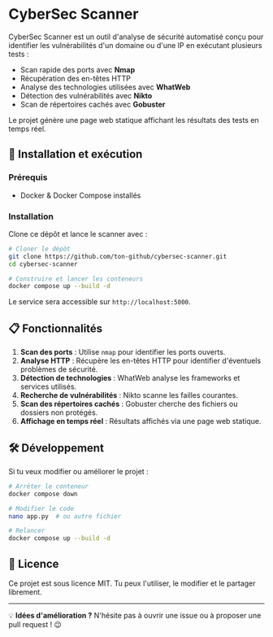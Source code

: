 # CyberSec Scanner

CyberSec Scanner est un outil d'analyse de sécurité automatisé conçu pour identifier les vulnérabilités d'un domaine ou d'une IP en exécutant plusieurs tests :

- Scan rapide des ports avec **Nmap**
- Récupération des en-têtes HTTP
- Analyse des technologies utilisées avec **WhatWeb**
- Détection des vulnérabilités avec **Nikto**
- Scan de répertoires cachés avec **Gobuster**

Le projet génère une page web statique affichant les résultats des tests en temps réel.

## 🚀 Installation et exécution

### Prérequis
- Docker & Docker Compose installés

### Installation
Clone ce dépôt et lance le scanner avec :

```sh
# Cloner le dépôt
git clone https://github.com/ton-github/cybersec-scanner.git
cd cybersec-scanner

# Construire et lancer les conteneurs
docker compose up --build -d
```

Le service sera accessible sur `http://localhost:5000`.

## 📋 Fonctionnalités

1. **Scan des ports** : Utilise `nmap` pour identifier les ports ouverts.
2. **Analyse HTTP** : Récupère les en-têtes HTTP pour identifier d'éventuels problèmes de sécurité.
3. **Détection de technologies** : WhatWeb analyse les frameworks et services utilisés.
4. **Recherche de vulnérabilités** : Nikto scanne les failles courantes.
5. **Scan des répertoires cachés** : Gobuster cherche des fichiers ou dossiers non protégés.
6. **Affichage en temps réel** : Résultats affichés via une page web statique.

## 🛠️ Développement
Si tu veux modifier ou améliorer le projet :

```sh
# Arrêter le conteneur
docker compose down

# Modifier le code
nano app.py  # ou autre fichier

# Relancer
docker compose up --build -d
```

## 📄 Licence
Ce projet est sous licence MIT. Tu peux l'utiliser, le modifier et le partager librement.

---

💡 **Idées d'amélioration ?** N'hésite pas à ouvrir une issue ou à proposer une pull request ! 😉


